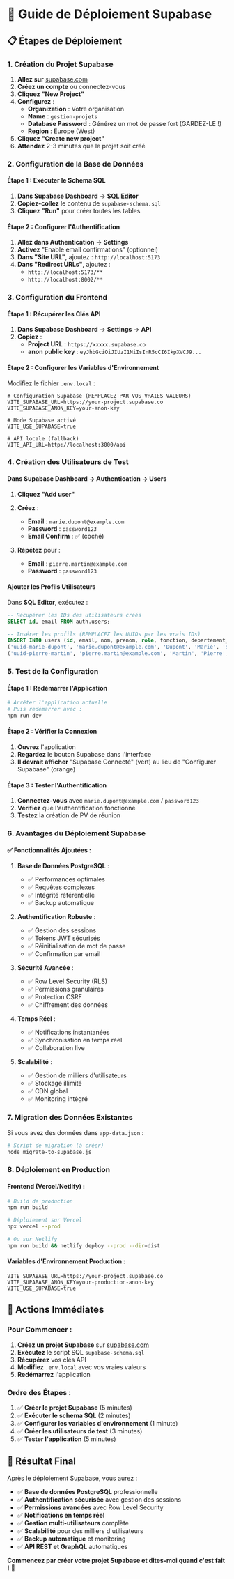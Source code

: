 # 🚀 Guide de Déploiement Supabase

## 📋 Étapes de Déploiement

### **1. Création du Projet Supabase**

1. **Allez sur** [supabase.com](https://supabase.com)
2. **Créez un compte** ou connectez-vous
3. **Cliquez "New Project"**
4. **Configurez** :
   - **Organization** : Votre organisation
   - **Name** : `gestion-projets`
   - **Database Password** : Générez un mot de passe fort (GARDEZ-LE !)
   - **Region** : Europe (West)
5. **Cliquez "Create new project"**
6. **Attendez** 2-3 minutes que le projet soit créé

### **2. Configuration de la Base de Données**

#### **Étape 1 : Exécuter le Schema SQL**

1. **Dans Supabase Dashboard** → **SQL Editor**
2. **Copiez-collez** le contenu de `supabase-schema.sql`
3. **Cliquez "Run"** pour créer toutes les tables

#### **Étape 2 : Configurer l'Authentification**

1. **Allez dans Authentication** → **Settings**
2. **Activez** "Enable email confirmations" (optionnel)
3. **Dans "Site URL"**, ajoutez : `http://localhost:5173`
4. **Dans "Redirect URLs"**, ajoutez :
   - `http://localhost:5173/**`
   - `http://localhost:8002/**`

### **3. Configuration du Frontend**

#### **Étape 1 : Récupérer les Clés API**

1. **Dans Supabase Dashboard** → **Settings** → **API**
2. **Copiez** :
   - **Project URL** : `https://xxxxx.supabase.co`
   - **anon public key** : `eyJhbGciOiJIUzI1NiIsInR5cCI6IkpXVCJ9...`

#### **Étape 2 : Configurer les Variables d'Environnement**

Modifiez le fichier `.env.local` :
```env
# Configuration Supabase (REMPLACEZ PAR VOS VRAIES VALEURS)
VITE_SUPABASE_URL=https://your-project.supabase.co
VITE_SUPABASE_ANON_KEY=your-anon-key

# Mode Supabase activé
VITE_USE_SUPABASE=true

# API locale (fallback)
VITE_API_URL=http://localhost:3000/api
```

### **4. Création des Utilisateurs de Test**

#### **Dans Supabase Dashboard** → **Authentication** → **Users**

1. **Cliquez "Add user"**
2. **Créez** :
   - **Email** : `marie.dupont@example.com`
   - **Password** : `password123`
   - **Email Confirm** : ✅ (coché)

3. **Répétez** pour :
   - **Email** : `pierre.martin@example.com`
   - **Password** : `password123`

#### **Ajouter les Profils Utilisateurs**

Dans **SQL Editor**, exécutez :
```sql
-- Récupérer les IDs des utilisateurs créés
SELECT id, email FROM auth.users;

-- Insérer les profils (REMPLACEZ les UUIDs par les vrais IDs)
INSERT INTO users (id, email, nom, prenom, role, fonction, departement_id) VALUES
('uuid-marie-dupont', 'marie.dupont@example.com', 'Dupont', 'Marie', 'SUPER_ADMIN', 'Directrice', 1),
('uuid-pierre-martin', 'pierre.martin@example.com', 'Martin', 'Pierre', 'ADMIN', 'Chef de projet', 2);
```

### **5. Test de la Configuration**

#### **Étape 1 : Redémarrer l'Application**

```bash
# Arrêter l'application actuelle
# Puis redémarrer avec :
npm run dev
```

#### **Étape 2 : Vérifier la Connexion**

1. **Ouvrez** l'application
2. **Regardez** le bouton Supabase dans l'interface
3. **Il devrait afficher** "Supabase Connecté" (vert) au lieu de "Configurer Supabase" (orange)

#### **Étape 3 : Tester l'Authentification**

1. **Connectez-vous** avec `marie.dupont@example.com` / `password123`
2. **Vérifiez** que l'authentification fonctionne
3. **Testez** la création de PV de réunion

### **6. Avantages du Déploiement Supabase**

#### **✅ Fonctionnalités Ajoutées :**

1. **Base de Données PostgreSQL** :
   - ✅ Performances optimales
   - ✅ Requêtes complexes
   - ✅ Intégrité référentielle
   - ✅ Backup automatique

2. **Authentification Robuste** :
   - ✅ Gestion des sessions
   - ✅ Tokens JWT sécurisés
   - ✅ Réinitialisation de mot de passe
   - ✅ Confirmation par email

3. **Sécurité Avancée** :
   - ✅ Row Level Security (RLS)
   - ✅ Permissions granulaires
   - ✅ Protection CSRF
   - ✅ Chiffrement des données

4. **Temps Réel** :
   - ✅ Notifications instantanées
   - ✅ Synchronisation en temps réel
   - ✅ Collaboration live

5. **Scalabilité** :
   - ✅ Gestion de milliers d'utilisateurs
   - ✅ Stockage illimité
   - ✅ CDN global
   - ✅ Monitoring intégré

### **7. Migration des Données Existantes**

Si vous avez des données dans `app-data.json` :

```bash
# Script de migration (à créer)
node migrate-to-supabase.js
```

### **8. Déploiement en Production**

#### **Frontend (Vercel/Netlify) :**
```bash
# Build de production
npm run build

# Déploiement sur Vercel
npx vercel --prod

# Ou sur Netlify
npm run build && netlify deploy --prod --dir=dist
```

#### **Variables d'Environnement Production :**
```env
VITE_SUPABASE_URL=https://your-project.supabase.co
VITE_SUPABASE_ANON_KEY=your-production-anon-key
VITE_USE_SUPABASE=true
```

## 🎯 **Actions Immédiates**

### **Pour Commencer :**

1. **Créez un projet Supabase** sur [supabase.com](https://supabase.com)
2. **Exécutez** le script SQL `supabase-schema.sql`
3. **Récupérez** vos clés API
4. **Modifiez** `.env.local` avec vos vraies valeurs
5. **Redémarrez** l'application

### **Ordre des Étapes :**

1. ✅ **Créer le projet Supabase** (5 minutes)
2. ✅ **Exécuter le schema SQL** (2 minutes)
3. ✅ **Configurer les variables d'environnement** (1 minute)
4. ✅ **Créer les utilisateurs de test** (3 minutes)
5. ✅ **Tester l'application** (5 minutes)

## 🎉 **Résultat Final**

Après le déploiement Supabase, vous aurez :

- ✅ **Base de données PostgreSQL** professionnelle
- ✅ **Authentification sécurisée** avec gestion des sessions
- ✅ **Permissions avancées** avec Row Level Security
- ✅ **Notifications en temps réel**
- ✅ **Gestion multi-utilisateurs** complète
- ✅ **Scalabilité** pour des milliers d'utilisateurs
- ✅ **Backup automatique** et monitoring
- ✅ **API REST et GraphQL** automatiques

**Commencez par créer votre projet Supabase et dites-moi quand c'est fait !** 🚀
